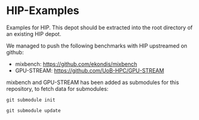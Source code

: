 # HIP-Examples
Examples for HIP.
This depot should be extracted into the root directory of an existing HIP depot.

We managed to push the following benchmarks with HIP upstreamed on github:

* mixbench: https://github.com/ekondis/mixbench
* GPU-STREAM: https://github.com/UoB-HPC/GPU-STREAM

mixbench and GPU-STREAM has been added as submodules for this repository, to fetch data for submodules:
  
    git submodule init
  
    git submodule update

